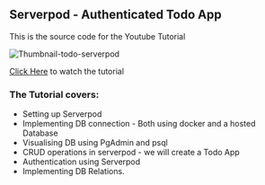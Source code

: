 ## Serverpod - Authenticated Todo App
This is the source code for the Youtube Tutorial

![Thumbnail-todo-serverpod](https://github.com/AslamThachapalli/serverpod-todoapp/assets/113328135/12f445e2-c784-45e9-9b25-018b30c5c4e2)

[Click Here](https://youtu.be/gk3CmUGd5U8?si=6_OXm2XvaDwRUqh3) to watch the tutorial 

### The Tutorial covers:
- Setting up Serverpod
- Implementing DB connection - Both using docker and a hosted Database
- Visualising DB using PgAdmin and psql
- CRUD operations in serverpod - we will create a Todo App
- Authentication using Serverpod
- Implementing DB Relations.
